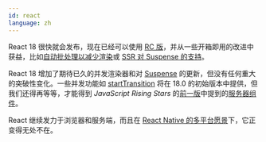 ```yaml
---
id: react
language: zh
---
```


React 18 很快就会发布，现在已经可以使用 [RC 版](https://github.com/reactwg/react-18/discussions/9)，并从一些开箱即用的改进中获益，比如[自动批处理以减少渲染](https://github.com/reactwg/react-18/discussions/21)或 [SSR 对 Suspense 的支持](https://github.com/reactwg/react-18/discussions/22)。

React 18 增加了期待已久的并发渲染器和对 [Suspense](https://github.com/reactwg/react-18/discussions/47#discussioncomment-847004) 的更新，但没有任何重大的突破性变化。一些并发功能如 [startTransition](https://github.com/reactwg/react-18/discussions/41) 将在 18.0 的初始版本中提供，但我们还得再等等，才能得到 _JavaScript Rising Stars_ 的[前一版](https://risingstars.js.org/2020/en#section-react)中提到的[服务器组件](https://reactjs.org/blog/2020/12/21/data-fetching-with-react-server-components.html)。

React 继续发力于浏览器和服务端，而且在 [React Native 的多平台愿景](https://reactnative.dev/blog/2021/08/26/many-platform-vision)下，它正变得无处不在。

